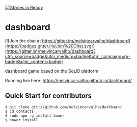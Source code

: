 [![Stories in Ready](https://badge.waffle.io/melvincarvalho/dashboard.png?label=ready&title=Ready)](https://waffle.io/melvincarvalho/dashboard)
# dashboard

[![Join the chat at https://gitter.im/melvincarvalho/dashboard](https://badges.gitter.im/Join%20Chat.svg)](https://gitter.im/melvincarvalho/dashboard?utm_source=badge&utm_medium=badge&utm_campaign=pr-badge&utm_content=badge)

dashboard game based on the SoLiD platform

Running live here: https://melvincarvalho.github.io/dashboard/

Quick Start for contributors
----------------------------

```
$ git clone git://github.com/melvincarvalho/dashboard
$ cd contacts
$ sudo npm -g install bower
$ bower install
```
